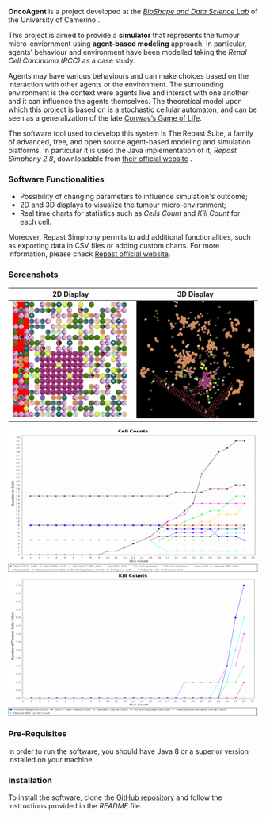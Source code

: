 **OncoAgent** is a project developed at the [*BioShape and Data Science Lab*](http://www.emanuelamerelli.eu/bigdata/doku.php?id=start) of the University of Camerino . 

This project is aimed to provide a **simulator** that represents the tumour micro-enviornment using **agent-based modeling** approach. In particular, agents' behaviour and environment have been modelled taking the *Renal Cell Carcinoma (RCC)* as a case study.  

Agents may have various behaviours and can make choices based on the interaction with other agents or the environment. The surrounding environment is the context were agents live and interact with one another and it can influence the agents themselves. The theoretical model upon which this project is based on is a stochastic cellular automaton, and can be seen as a generalization of the late [Conway’s Game of Life](https://en.wikipedia.org/wiki/Conway%27s_Game_of_Life).

The software tool used to develop this system is The Repast Suite, a family of advanced, free, and open source agent-based modeling and simulation platforms. In particular it is used the Java implementation of it, *Repast Simphony 2.8*, downloadable from [their official website](https://repast.github.io/) .

### Software Functionalities

* Possibility of changing parameters to influence simulation's outcome;
* 2D and 3D displays to visualize the tumour micro-environment;
* Real time charts for statistics such as _Cells Count_ and _Kill Count_ for each cell.

Moreover, Repast Simphony permits to add additional functionalities, such as exporting data in CSV files or adding custom charts. For more information, please check [Repast official website](https://repast.github.io/).

### Screenshots

2D Display             |  3D Display
:-------------------------:|:-------------------------:
![2d](2d.png)  |  ![3d](3d.png)


![cell_count](cell_count.png)
![kill_count](kill_count.png)

### Pre-Requisites

In order to run the software, you should have Java 8 or a superior version installed on your machine.

### Installation

To install the software, clone the [GitHub repository](https://github.com/BioShape-and-Data-Science-Lab/OncoAgent) and follow the instructions provided in the *README* file.